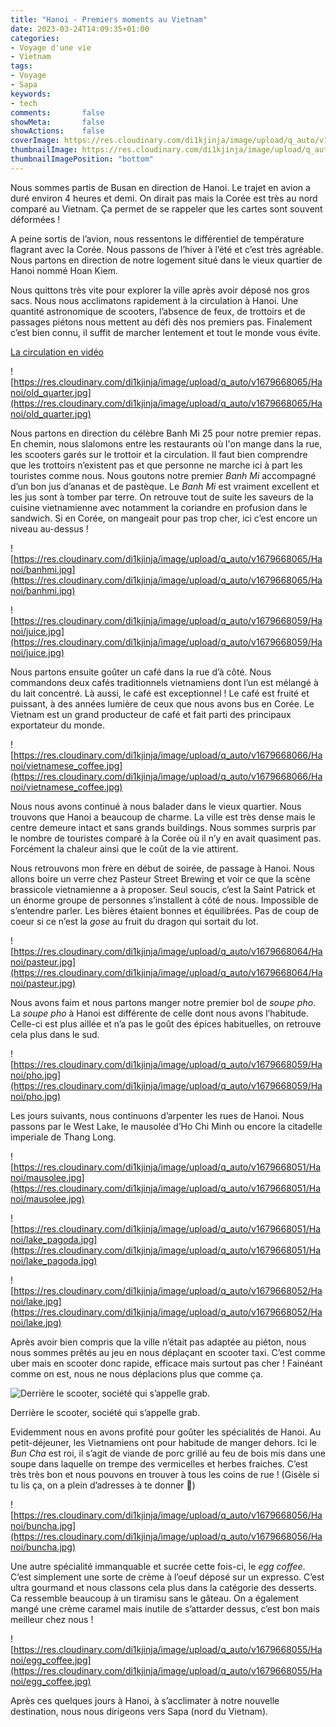 ```yaml
---
title: "Hanoi - Premiers moments au Vietnam"
date: 2023-03-24T14:09:35+01:00
categories:
- Voyage d'une vie
- Vietnam
tags:
- Voyage
- Sapa
keywords:
- tech
comments:       false
showMeta:       false
showActions:    false
coverImage: https://res.cloudinary.com/di1kjinja/image/upload/q_auto/v1679668065/Hanoi/old_quarter.jpg
thumbnailImage: https://res.cloudinary.com/di1kjinja/image/upload/q_auto/v1679668065/Hanoi/old_quarter.jpg
thumbnailImagePosition: "bottom"
---
```



Nous sommes partis de Busan en direction de Hanoi. Le trajet en avion a duré environ 4 heures et demi. On dirait pas mais la Corée est très au nord comparé au Vietnam. Ça permet de se rappeler que les cartes sont souvent déformées ! 

A peine sortis de l’avion, nous ressentons le différentiel de température flagrant avec la Corée. Nous passons de l’hiver à l’été et c’est très agréable. Nous partons en direction de notre logement situé dans le vieux quartier de Hanoi nommé Hoan Kiem. 

Nous quittons très vite pour explorer la ville après avoir déposé nos gros sacs. Nous nous acclimatons rapidement à la circulation à Hanoi. Une quantité astronomique de scooters, l’absence de feux, de trottoirs et de passages piétons nous mettent au défi dès nos premiers pas. Finalement c’est bien connu, il suffit de marcher lentement et tout le monde vous évite. 

[La circulation en vidéo](https://res.cloudinary.com/di1kjinja/video/upload/q_auto/v1679668073/Hanoi/ciruclation.mp4)

![https://res.cloudinary.com/di1kjinja/image/upload/q_auto/v1679668065/Hanoi/old_quarter.jpg](https://res.cloudinary.com/di1kjinja/image/upload/q_auto/v1679668065/Hanoi/old_quarter.jpg)

Nous partons en direction du célèbre Banh Mi 25 pour notre premier repas. En chemin, nous slalomons entre les restaurants où l'on mange dans la rue, les scooters garés sur le trottoir et la circulation. Il faut bien comprendre que les trottoirs n’existent pas et que personne ne marche ici à part les touristes comme nous. Nous goutons notre premier *Banh Mi* accompagné d’un bon jus d’ananas et de pastèque. Le *Banh Mi* est vraiment excellent et les jus sont à tomber par terre. On retrouve tout de suite les saveurs de la cuisine vietnamienne avec notamment la coriandre en profusion dans le sandwich. Si en Corée, on mangeait pour pas trop cher, ici c’est encore un niveau au-dessus !

![https://res.cloudinary.com/di1kjinja/image/upload/q_auto/v1679668065/Hanoi/banhmi.jpg](https://res.cloudinary.com/di1kjinja/image/upload/q_auto/v1679668065/Hanoi/banhmi.jpg)

 

![https://res.cloudinary.com/di1kjinja/image/upload/q_auto/v1679668059/Hanoi/juice.jpg](https://res.cloudinary.com/di1kjinja/image/upload/q_auto/v1679668059/Hanoi/juice.jpg)

Nous partons ensuite goûter un café dans la rue d’à côté. Nous commandons deux cafés traditionnels vietnamiens dont l’un est mélangé à du lait concentré. Là aussi, le café est exceptionnel ! Le café est fruité et puissant, à des années lumière de ceux que nous avons bus en Corée. Le Vietnam est un grand producteur de café et fait parti des principaux exportateur du monde. 

![https://res.cloudinary.com/di1kjinja/image/upload/q_auto/v1679668066/Hanoi/vietnamese_coffee.jpg](https://res.cloudinary.com/di1kjinja/image/upload/q_auto/v1679668066/Hanoi/vietnamese_coffee.jpg)

Nous nous avons continué à nous balader dans le vieux quartier. Nous trouvons que Hanoi a beaucoup de charme. La ville est très dense mais le centre demeure intact et sans grands buildings. Nous sommes surpris par le nombre de touristes comparé à la Corée où il n’y en avait quasiment pas. Forcément la chaleur ainsi que le coût de la vie attirent. 

Nous retrouvons mon frère en début de soirée, de passage à Hanoi. Nous allons boire un verre chez Pasteur Street Brewing et voir ce que la scène brassicole vietnamienne a à proposer. Seul soucis, c’est la Saint Patrick et un énorme groupe de personnes s’installent à côté de nous. Impossible de s’entendre parler. Les bières étaient bonnes et équilibrées. Pas de coup de coeur si ce n’est la *gose* au fruit du dragon qui sortait du lot. 

![https://res.cloudinary.com/di1kjinja/image/upload/q_auto/v1679668064/Hanoi/pasteur.jpg](https://res.cloudinary.com/di1kjinja/image/upload/q_auto/v1679668064/Hanoi/pasteur.jpg)

Nous avons faim et nous partons manger notre premier bol de *soupe pho*. La *soupe pho* à Hanoi est différente de celle dont nous avons l’habitude. Celle-ci est plus aillée et n’a pas le goût des épices habituelles, on retrouve cela plus dans le sud. 

![https://res.cloudinary.com/di1kjinja/image/upload/q_auto/v1679668059/Hanoi/pho.jpg](https://res.cloudinary.com/di1kjinja/image/upload/q_auto/v1679668059/Hanoi/pho.jpg)

Les jours suivants, nous continuons d’arpenter les rues de Hanoi. Nous passons par le West Lake, le mausolée d’Ho Chi Minh ou encore la citadelle imperiale de Thang Long. 

![https://res.cloudinary.com/di1kjinja/image/upload/q_auto/v1679668051/Hanoi/mausolee.jpg](https://res.cloudinary.com/di1kjinja/image/upload/q_auto/v1679668051/Hanoi/mausolee.jpg)

![https://res.cloudinary.com/di1kjinja/image/upload/q_auto/v1679668051/Hanoi/lake_pagoda.jpg](https://res.cloudinary.com/di1kjinja/image/upload/q_auto/v1679668051/Hanoi/lake_pagoda.jpg)

![https://res.cloudinary.com/di1kjinja/image/upload/q_auto/v1679668052/Hanoi/lake.jpg](https://res.cloudinary.com/di1kjinja/image/upload/q_auto/v1679668052/Hanoi/lake.jpg)

Après avoir bien compris que la ville n’était pas adaptée au piéton, nous nous sommes prêtés au jeu en nous déplaçant en scooter taxi. C’est comme uber mais en scooter donc rapide, efficace mais surtout pas cher ! Fainéant comme on est, nous ne nous déplacions plus que comme ça. 

![Derrière le scooter, société qui s’appelle grab.](https://res.cloudinary.com/di1kjinja/image/upload/q_auto/v1679668054/Hanoi/grab.jpg)

Derrière le scooter, société qui s’appelle grab.

Evidemment nous en avons profité pour goûter les spécialités de Hanoi. Au petit-déjeuner, les Vietnamiens ont pour habitude de manger dehors. Ici le *Bun Cha* est roi, il s’agit de viande de porc grillé au feu de bois mis dans une soupe dans laquelle on trempe des vermicelles et herbes fraiches. C’est très très bon et nous pouvons en trouver à tous les coins de rue ! (Gisèle si tu lis ça, on a plein d’adresses à te donner 🙂) 

![https://res.cloudinary.com/di1kjinja/image/upload/q_auto/v1679668056/Hanoi/buncha.jpg](https://res.cloudinary.com/di1kjinja/image/upload/q_auto/v1679668056/Hanoi/buncha.jpg)

Une autre spécialité immanquable et sucrée cette fois-ci, le *egg coffee*. C’est simplement une sorte de crème à l’oeuf déposé sur un expresso. C’est ultra gourmand et nous classons cela plus dans la catégorie des desserts. Ca ressemble beaucoup à un tiramisu sans le gâteau. On a également mangé une crème caramel mais inutile de s’attarder dessus, c’est bon mais meilleur chez nous !

![https://res.cloudinary.com/di1kjinja/image/upload/q_auto/v1679668055/Hanoi/egg_coffee.jpg](https://res.cloudinary.com/di1kjinja/image/upload/q_auto/v1679668055/Hanoi/egg_coffee.jpg)

Après ces quelques jours à Hanoi, à s’acclimater à notre nouvelle destination, nous nous dirigeons vers Sapa (nord du Vietnam).